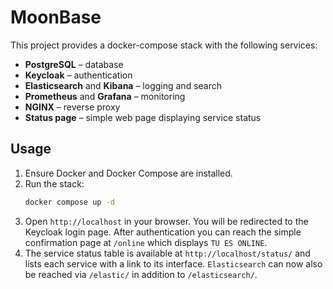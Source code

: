 # MoonBase

This project provides a docker-compose stack with the following services:

- **PostgreSQL** – database
- **Keycloak** – authentication
- **Elasticsearch** and **Kibana** – logging and search
- **Prometheus** and **Grafana** – monitoring
- **NGINX** – reverse proxy
- **Status page** – simple web page displaying service status

## Usage

1. Ensure Docker and Docker Compose are installed.
2. Run the stack:
   ```bash
   docker compose up -d
   ```
3. Open `http://localhost` in your browser. You will be redirected to the
   Keycloak login page. After authentication you can reach the simple
   confirmation page at `/online` which displays `TU ES ONLINE`.
4. The service status table is available at `http://localhost/status/` and lists
   each service with a link to its interface. `Elasticsearch` can now also be
   reached via `/elastic/` in addition to `/elasticsearch/`.
